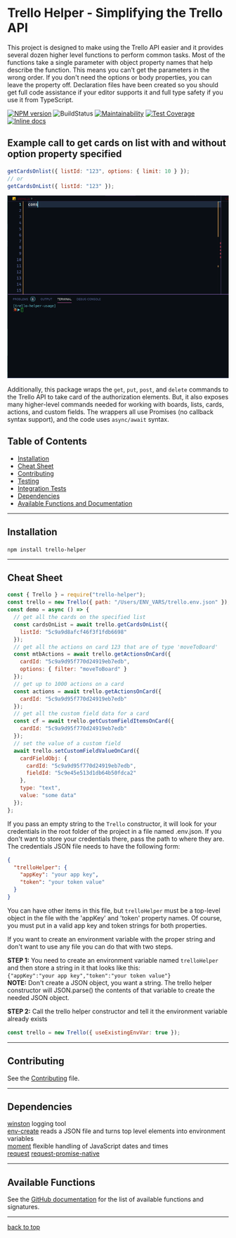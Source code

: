 # Trello Helper - Simplifying the Trello API

This project is designed to make using the Trello API easier and it provides several dozen higher level functions to perform common tasks. Most of the functions take a single parameter with object property names that help describe the function. This means you can't get the parameters in the wrong order. If you don't need the options or body properties, you can leave the property off. Declaration files have been created so you should get full code assistance if your editor supports it and full type safety if you use it from TypeScript.

[![NPM version](https://img.shields.io/npm/v/trello-helper.svg?style=flat-square)](~https://www.npmjs.com/package/trello-helper)
![BuildStatus](https://img.shields.io/travis/Rolias/trello-helper.svg)
[![Maintainability](https://api.codeclimate.com/v1/badges/e47a44c7fddbfc81398f/maintainability)](https://codeclimate.com/github/Rolias/trello-helper/maintainability)
[![Test Coverage](https://api.codeclimate.com/v1/badges/e47a44c7fddbfc81398f/test_coverage)](https://codeclimate.com/github/Rolias/trello-helper/test_coverage)
[![Inline docs](https://inch-ci.org/github/Rolias/trello-helper.svg?branch=master)](https://github.com/Rolias/trello-helper)

## Example call to get cards on list with and without option property specified

```javascript
getCardsOnlist({ listId: "123", options: { limit: 10 } });
// or
getCardsOnList({ listId: "123" });
```

![gif showing simple demo](trello-helper-demo.gif)

Additionally, this package wraps the `get`, `put`, `post`, and `delete` commands to the Trello API to take card of the authorization elements. But, it also exposes many higher-level commands needed for working with boards, lists, cards, actions, and custom fields. The wrappers all use Promises (no callback syntax support), and the code uses `async/await` syntax.

## Table of Contents

- [Installation](#installation)
- [Cheat Sheet](#cheat-sheet)
- [Contributing](#contributing)
- [Testing](#testing)
- [Integration Tests](#integration-tests)
- [Dependencies](#dependencies)
- [Available Functions and Documentation](#available-functions)

---

## Installation

`npm install trello-helper`

---

## Cheat Sheet

```javascript
const { Trello } = require("trello-helper");
const trello = new Trello({ path: "/Users/ENV_VARS/trello.env.json" });
const demo = async () => {
  // get all the cards on the specified list
  const cardsOnList = await trello.getCardsOnList({
    listId: "5c9a9d8afcf46f3f1fdb6698"
  });
  // get all the actions on card 123 that are of type 'moveToBoard'
  const mtbActions = await trello.getActionsOnCard({
    cardId: "5c9a9d95f770d24919eb7edb",
    options: { filter: "moveToBoard" }
  });
  // get up to 1000 actions on a card
  const actions = await trello.getActionsOnCard({
    cardId: "5c9a9d95f770d24919eb7edb"
  });
  // get all the custom field data for a card
  const cf = await trello.getCustomFieldItemsOnCard({
    cardId: "5c9a9d95f770d24919eb7edb"
  });
  // set the value of a custom field
  await trello.setCustomFieldValueOnCard({
    cardFieldObj: {
      cardId: "5c9a9d95f770d24919eb7edb",
      fieldId: "5c9e45e513d1db64b50fdca2"
    },
    type: "text",
    value: "some data"
  });
};
```

If you pass an empty string to the `Trello` constructor, it will look for your credentials in the root folder of the project in a file named .env.json. If you don't want to store your credentials there, pass the path to where they are. The credentials JSON file needs to have the following form:

```JSON
{
  "trelloHelper": {
    "appKey": "your app key",
    "token": "your token value"
  }
}
```

You can have other items in this file, but `trelloHelper` must be a top-level object in the file with the 'appKey' and 'token' property names. Of course, you must put in a valid app key and token strings for both properties.

If you want to create an environment variable with the proper string and don't want to use any file you can do that with two steps.

**STEP 1:** You need to create an environment variable named `trelloHelper` and then store a string in it that looks like this:  
`{"appKey":"your app key","token":"your token value"}`  
**NOTE:** Don't create a JSON object, you want a string. The trello helper constructor will JSON.parse() the contents of that variable to create the needed JSON object.

**STEP 2:** Call the trello helper constructor and tell it the environment variable already exists

```javascript
const trello = new Trello({ useExistingEnvVar: true });
```

---

## Contributing

See the [Contributing](./CONTRIBUTING.md) file.

---

## Dependencies

[winston](https://www.npmjs.com/package/winston) logging tool  
[env-create](https://www.npmjs.com/package/env-create) reads a JSON file and turns top level elements into environment variables  
[moment](https://www.npmjs.com/package/moment) flexible handling of JavaScript dates and times  
[request](https://www.npmjs.com/package/request)
[request-promise-native](https://www.npmjs.com/package/request-promise-native)

---

## Available Functions

See the [GitHub documentation](https://htmlpreview.github.io/?https://raw.githubusercontent.com/Rolias/trello-helper/master/docs/classes/_trello_.trello.html) for the list of available functions and signatures.

---

[back to top](#table-of-contents)
